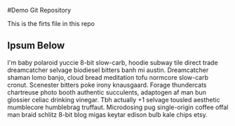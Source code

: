#Demo Git Repository

This is the firts file in this repo

## Ipsum Below
I'm baby polaroid yuccie 8-bit slow-carb, hoodie subway tile direct 
trade dreamcatcher selvage biodiesel bitters banh mi austin.
Dreamcatcher shaman lomo banjo, cloud bread meditation tofu 
normcore slow-carb cronut. Scenester bitters poke irony knausgaard. 
Forage thundercats chartreuse photo booth authentic succulents, 
adaptogen af man bun glossier celiac drinking vinegar. Tbh actually 
+1 selvage tousled aesthetic mumblecore humblebrag truffaut.
Microdosing pug single-origin coffee offal man braid schlitz 8-bit
blog migas keytar edison bulb kale chips etsy.

